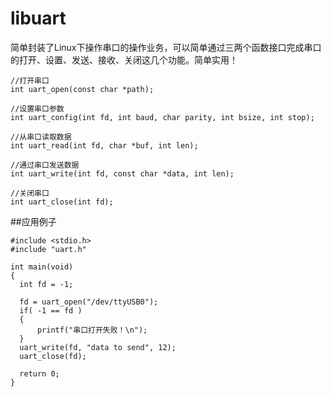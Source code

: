 # libuart

简单封装了Linux下操作串口的操作业务，可以简单通过三两个函数接口完成串口的打开、设置、发送、接收、关闭这几个功能。简单实用！
```
//打开串口
int uart_open(const char *path);

//设置串口参数
int uart_config(int fd, int baud, char parity, int bsize, int stop);

//从串口读取数据
int uart_read(int fd, char *buf, int len);

//通过串口发送数据
int uart_write(int fd, const char *data, int len);

//关闭串口
int uart_close(int fd);
```
##应用例子
```
#include <stdio.h>
#include "uart.h"

int main(void)
{
  int fd = -1;

  fd = uart_open("/dev/ttyUSB0");
  if( -1 == fd )
  {
      printf("串口打开失败！\n");
  }
  uart_write(fd, "data to send", 12);
  uart_close(fd);
  
  return 0;
}
```
